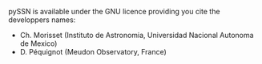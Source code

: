 pySSN is available under the GNU licence providing you cite the developpers names:

* Ch. Morisset (Instituto de Astronomia, Universidad Nacional Autonoma de Mexico)
* D. Péquignot (Meudon Observatory, France)
